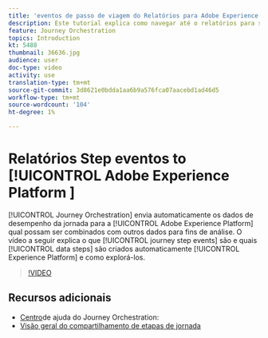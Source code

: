 ```yaml
---
title: 'eventos de passo de viagem do Relatórios para Adobe Experience Platform '
description: Este tutorial explica como navegar até o relatórios para sua jornada, como personalizar intervalos de datas para seu relatório e como salvar um modelo de relatórios para uso futuro.
feature: Journey Orchestration
topics: Introduction
kt: 5488
thumbnail: 36636.jpg
audience: user
doc-type: video
activity: use
translation-type: tm+mt
source-git-commit: 3d8621e0bdda1aa6b9a576fca07aacebd1ad46d5
workflow-type: tm+mt
source-wordcount: '104'
ht-degree: 1%

---
```



# Relatórios Step eventos to [!UICONTROL Adobe Experience Platform ]

[!UICONTROL Journey Orchestration] envia automaticamente os dados de desempenho da jornada para a [!UICONTROL Adobe Experience Platform] qual possam ser combinados com outros dados para fins de análise.
O vídeo a seguir explica o que [!UICONTROL journey step events] são e quais [!UICONTROL data steps] são criados automaticamente [!UICONTROL Experience Platform] e como explorá-los.

>[!VIDEO](https://video.tv.adobe.com/v/36636?quality=12)

## Recursos adicionais

* [Centro](https://docs.adobe.com/content/help/en/journeys/using/journey-orchestration-home.html)de ajuda do Journey Orchestration:
* [Visão geral do compartilhamento de etapas de jornada](https://docs.adobe.com/content/help/en/journeys/using/building-journeys/sharing-journey-steps/sharing-overview.html)
